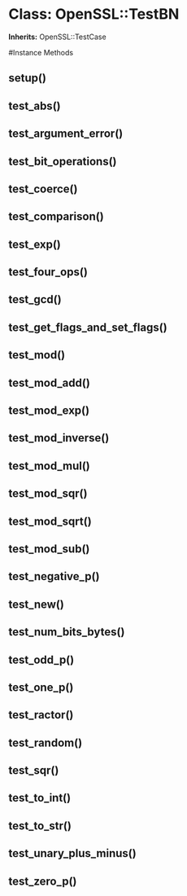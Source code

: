 # Class: OpenSSL::TestBN
**Inherits:** OpenSSL::TestCase
    




#Instance Methods
## setup() [](#method-i-setup)

## test_abs() [](#method-i-test_abs)

## test_argument_error() [](#method-i-test_argument_error)

## test_bit_operations() [](#method-i-test_bit_operations)

## test_coerce() [](#method-i-test_coerce)

## test_comparison() [](#method-i-test_comparison)

## test_exp() [](#method-i-test_exp)

## test_four_ops() [](#method-i-test_four_ops)

## test_gcd() [](#method-i-test_gcd)

## test_get_flags_and_set_flags() [](#method-i-test_get_flags_and_set_flags)

## test_mod() [](#method-i-test_mod)

## test_mod_add() [](#method-i-test_mod_add)

## test_mod_exp() [](#method-i-test_mod_exp)

## test_mod_inverse() [](#method-i-test_mod_inverse)

## test_mod_mul() [](#method-i-test_mod_mul)

## test_mod_sqr() [](#method-i-test_mod_sqr)

## test_mod_sqrt() [](#method-i-test_mod_sqrt)

## test_mod_sub() [](#method-i-test_mod_sub)

## test_negative_p() [](#method-i-test_negative_p)

## test_new() [](#method-i-test_new)

## test_num_bits_bytes() [](#method-i-test_num_bits_bytes)

## test_odd_p() [](#method-i-test_odd_p)

## test_one_p() [](#method-i-test_one_p)

## test_ractor() [](#method-i-test_ractor)

## test_random() [](#method-i-test_random)

## test_sqr() [](#method-i-test_sqr)

## test_to_int() [](#method-i-test_to_int)

## test_to_str() [](#method-i-test_to_str)

## test_unary_plus_minus() [](#method-i-test_unary_plus_minus)

## test_zero_p() [](#method-i-test_zero_p)

